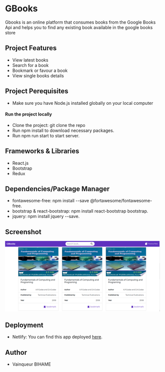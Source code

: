 # GBooks

Gbooks is an online platform that consumes books from the Google Books Api and helps you to find any existing book available in the google books store

## Project Features

- View latest books
- Search for a book
- Bookmark or favour a book
- View single books details

## Project Perequisites

* Make sure you have Node.js installed globally on your local computer

#### Run the project locally

* Clone the project: git clone the repo
* Run npm install to download necessary packages.
* Run npm run start to start server.

## Frameworks & Libraries

* React.js
* Bootstrap
* Redux

## Dependencies/Package Manager

* fontawesome-free: npm install --save @fortawesome/fontawesome-free.
* bootstrap & react-bootstrap: npm install react-bootstrap bootstrap.
* jquery: npm install jquery --save.

## Screenshot

![](./public/images/mockups.png)

## Deployment

- Netlify: You can find this app deployed [here](https://gbooks-app.netlify.app/).

## Author

* Vainqueur BIHAME
